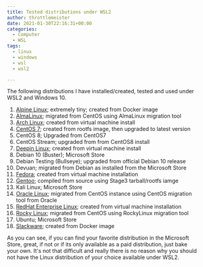 ```yaml
---
title: Tested distributions under WSL2
author: throttlemeister
date: 2021-01-30T22:16:31+00:00
categories:
  - Computer
  - WSL
tags:
  - linux
  - windows
  - wsl
  - wsl2

---
```

The following distributions I have installed/created, tested and used under WSL2 and Windows 10.

1. [Alpine Linux](https://www.crashdot.com/posts/wsl/any-linux-distribution-on-windows-10-with-wsl2/); extremely tiny; created from Docker image
2. [AlmaLinux](https://github.com/AlmaLinux/almalinux-deploy); migrated from CentOS using AlmaLinux migration tool
3. [Arch Linux](https://www.crashdot.com/posts/wsl/any-linux-distribution-on-windows-10-with-wsl2/); created from virtual machine install
4. [CentOS 7](https://github.com/wsldl-pg/CentWSL); created from rootfs image, then upgraded to latest version
5. CentOS 8; Upgraded from CentOS7
6. CentOS Stream; upgraded from from CentOS8 install
7. [Deepin Linux](https://www.crashdot.com/posts/wsl/any-linux-distribution-on-windows-10-with-wsl2/); created from virtual machine install
8. Debian 10 (Buster); Microsoft Store
9. Debian Testing (Bullseye); upgraded from official Debian 10 release
10. Devuan; migrated from Debian as installed from the Microsoft Store
11. [Fedora](https://www.crashdot.com/posts/wsl/any-linux-distribution-on-windows-10-with-wsl2/); created from virtual machine installation
12. [Gentoo](https://www.crashdot.com/posts/gentoo-on-wsl2/); compiled from source using Stage3 tarball/rootfs iamge
13. Kali Linux; Microsoft Store
14. [Oracle Linux](https://linux.oracle.com/switch/centos/); migrated from CentOS instance using CentOS migration tool from Oracle
15. [RedHat Enterprise Linux](https://www.crashdot.com/posts/wsl/any-linux-distribution-on-windows-10-with-wsl2/); created from virtual machine installation
17. [Rocky Linux](https://github.com/rocky-linux/rocky-tools/tree/main/migrate2rocky); migrated from CentOS using RockyLinux migration tool
18. Ubuntu; Microsoft Store
19. [Slackware](https://www.crashdot.com/posts/wsl/any-linux-distribution-on-windows-10-with-wsl2/); created from Docker image

As you can see, if you can find your favorite distribution in the Microsoft Store, great, if not or if its only available as a paid distribution, just bake your own. It's not that difficult and really there is no reason why you should not have the Linux distribution of your choice available under WSL2.
